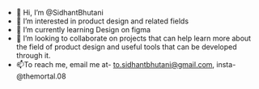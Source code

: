 - 👋 Hi, I’m @SidhantBhutani
- 👀 I’m interested in product design and related fields 
- 🌱 I’m currently learning Design on figma 
- 💞️ I’m looking to collaborate on projects that can help learn more about the field of product design and useful tools that can be developed through it. 
- 📫To reach me, email me at- to.sidhantbhutani@gmail.com, insta- @themortal.08

<!---
SidhantBhutani/SidhantBhutani is a ✨ special ✨ repository because its `README.md` (this file) appears on your GitHub profile.
You can click the Preview link to take a look at your changes.
--->
